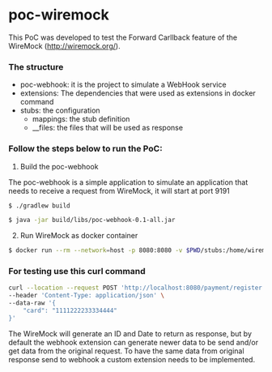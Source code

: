 # poc-wiremock
This PoC was developed to test the Forward Carllback feature of the WireMock (http://wiremock.org/).

### The structure
- poc-webhook: it is the project to simulate a WebHook service
- extensions: The dependencies that were used as extensions in docker command
- stubs: the configuration
    - mappings: the stub definition
    - __files: the files that will be used as response

### Follow the steps below to run the PoC:

1. Build the poc-webhook


The poc-webhook is a simple application to simulate an application that needs to receive a request from WireMock, it will start at port 9191
```bash
$ ./gradlew build

$ java -jar build/libs/poc-webhook-0.1-all.jar
```

2. Run WireMock as docker container

```bash
$ docker run --rm --network=host -p 8080:8080 -v $PWD/stubs:/home/wiremock -v $PWD/extensions:/var/wiremock/extensions wiremock/wiremock:2.32.0 --extensions com.opentable.extension.BodyTransformer,org.wiremock.weboks.Webhooks --global-response-templating
```

### For testing use this curl command
```bash
curl --location --request POST 'http://localhost:8080/payment/register' \
--header 'Content-Type: application/json' \
--data-raw '{
    "card": "1111222233334444"
}'
```
The WireMock will generate an ID and Date to return as response, but by default the webhook extension can generate newer data to be send and/or get data from the original request. To have the same data from original response send to webhook a custom extension needs to be implemented.
